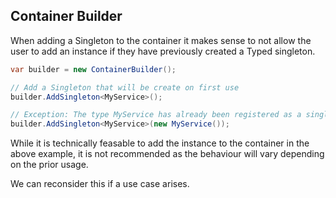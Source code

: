 



## Container Builder

When adding a Singleton to the container it makes sense to not allow the user to add an instance if they have previously created a Typed singleton.

```C#
var builder = new ContainerBuilder();

// Add a Singleton that will be create on first use
builder.AddSingleton<MyService>();

// Exception: The type MyService has already been registered as a singleton
builder.AddSingleton<MyService>(new MyService());
```

While it is technically feasable to add the instance to the container in the above example, it is not recommended as the behaviour will vary depending
on the prior usage.

We can reconsider this if a use case arises.